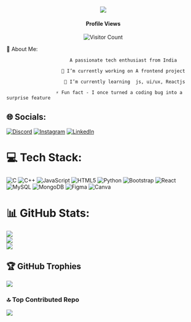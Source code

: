 
<h1 align="center">
    <img src="https://readme-typing-svg.herokuapp.com/?font=Righteous&size=35&center=true&vCenter=true&width=500&height=70&duration=4000&lines=Hi+There!+👋;+I'm+Soumili+Dey!;" />
</h1>
<p align="center">
<h4 align="center">Profile Views</h4>
<p align="center">
 <img src="https://profile-counter.glitch.me/{soumili-19}/count.svg" alt="Visitor Count" />
</p>
</p>

💫 About Me:

                           A passionate tech enthusiast from India
                     
                        🔭 I’m currently working on A frontend project
              
                         🌱 I’m currently learning  js, ui/ux, Reactjs
             
                      ⚡ Fun fact - I once turned a coding bug into a surprise feature


## 🌐 Socials:
[![Discord](https://img.shields.io/badge/Discord-%237289DA.svg?logo=discord&logoColor=white)](https://discord.gg/soumilidey) [![Instagram](https://img.shields.io/badge/Instagram-%23E4405F.svg?logo=Instagram&logoColor=white)](https://instagram.com/https://www.instagram.com/___soumili_/) [![LinkedIn](https://img.shields.io/badge/LinkedIn-%230077B5.svg?logo=linkedin&logoColor=white)](https://linkedin.com/in/https://www.linkedin.com/in/soumili-dey-0b0624254/) 

# 💻 Tech Stack:
### 
![C](https://img.shields.io/badge/c-%2300599C.svg?style=for-the-badge&logo=c&logoColor=white) ![C++](https://img.shields.io/badge/c++-%2300599C.svg?style=for-the-badge&logo=c%2B%2B&logoColor=white) ![JavaScript](https://img.shields.io/badge/javascript-%23323330.svg?style=for-the-badge&logo=javascript&logoColor=%23F7DF1E) ![HTML5](https://img.shields.io/badge/html5-%23E34F26.svg?style=for-the-badge&logo=html5&logoColor=white) ![Python](https://img.shields.io/badge/python-3670A0?style=for-the-badge&logo=python&logoColor=ffdd54) ![Bootstrap](https://img.shields.io/badge/bootstrap-%238511FA.svg?style=for-the-badge&logo=bootstrap&logoColor=white) ![React](https://img.shields.io/badge/react-%2320232a.svg?style=for-the-badge&logo=react&logoColor=%2361DAFB) ![MySQL](https://img.shields.io/badge/mysql-%2300000f.svg?style=for-the-badge&logo=mysql&logoColor=white) ![MongoDB](https://img.shields.io/badge/MongoDB-%234ea94b.svg?style=for-the-badge&logo=mongodb&logoColor=white) ![Figma](https://img.shields.io/badge/figma-%23F24E1E.svg?style=for-the-badge&logo=figma&logoColor=white) ![Canva](https://img.shields.io/badge/Canva-%2300C4CC.svg?style=for-the-badge&logo=Canva&logoColor=white)
# 📊 GitHub Stats:
![](https://github-readme-stats.vercel.app/api?username=soumili19&theme=dark&hide_border=false&include_all_commits=false&count_private=false)<br/>
![](https://github-readme-streak-stats.herokuapp.com/?user=soumili19&theme=dark&hide_border=false)<br/>
![](https://github-readme-stats.vercel.app/api/top-langs/?username=soumili19&theme=dark&hide_border=false&include_all_commits=false&count_private=false&layout=compact)

## 🏆 GitHub Trophies
![](https://github-profile-trophy.vercel.app/?username=soumili19&theme=radical&no-frame=false&no-bg=true&margin-w=4)

### 🔝 Top Contributed Repo
![](https://github-contributor-stats.vercel.app/api?username=soumili19&limit=5&theme=dark&combine_all_yearly_contributions=true)




